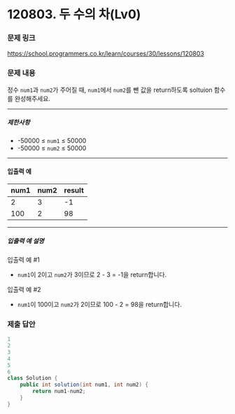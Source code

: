 # 120803. 두 수의 차(Lv0)
### 문제 링크
https://school.programmers.co.kr/learn/courses/30/lessons/120803
### 문제 내용
정수 `num1`과 `num2`가 주어질 때, `num1`에서 `num2`를 뺀 값을 return하도록 soltuion 함수를 완성해주세요.

*** ** * ** ***

##### 제한사항

* -50000 ≤ `num1` ≤ 50000
* -50000 ≤ `num2` ≤ 50000

*** ** * ** ***

#### 입출력 예

| num1 | num2 | result |
|------|------|--------|
| 2    | 3    | -1     |
| 100  | 2    | 98     |

*** ** * ** ***

##### 입출력 예 설명

입출력 예 #1

* `num1`이 2이고 `num2`가 3이므로 2 - 3 = -1을 return합니다.

입출력 예 #2

* `num1`이 100이고 `num2`가 2이므로 100 - 2 = 98을 return합니다.

### 제출 답안
```java
1
2
3
4
5
6
class Solution {
    public int solution(int num1, int num2) {
        return num1-num2;
    }
}
```
